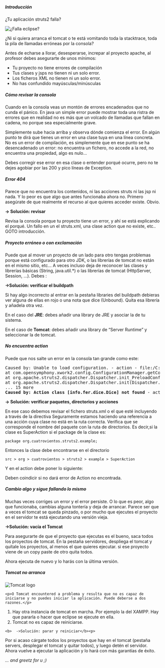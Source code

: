 <h5>Introducción</h5>
<p>¿Tu aplicación struts2 falla?</p>
<img title="Falla struts2" alt="¿Falla eclipse?" src="http://www.pello.info/images/prefu.jpg">
<p>
¿Ni si quiera arranca el tomcat o te está vomitando toda la stacktrace, toda la pila de llamadas erróneas por la consola? </p><p>
Antes de echarse a llorar, desesperarse, increpar al proyecto apache, al profesor debes asegurarte de unos mínimos:</p>
<ul>
<li>
Tu proyecto no tiene errores de compilación</li><li>
Tus clases y jsps no tienen ni un solo error.</li><li>
Los ficheros XML no tienen ni un solo error.</li><li>
No has confundido mayúsculas/minúsculas</li></ul>

<h5>Cómo revisar la consola</h5>
<p>
	Cuando en la consola veas un montón de errores encadenados que no cunda el pánico. En java un simple error puede mostrar toda una ristra de errores que en realidad no es más que un volcado de llamadas que fallan en cadena, no porque sea especialmente grave.</p><p>
	Simplemente sube hacia arriba y observa dónde comienza el error. En algún punto te dirá que tienes un error en una clase tuya en una línea concreta. No es un error de compilación, es simplemente que en ese punto se ha desencadenado un error: no encuentra un fichero, no accede a la red, no encuentra una propiedad, algo es nulo…</p><p>
	Debes corregir ese error en esa clase o entender porqué ocurre, pero no te dejes agobiar por las 200 y pico líneas de Exception.</p><p>

<h5>Error 404</h5>
	<p>Parece que no encuentra los contenidos, ni las acciones struts ni las jsp ni nada. Y lo peor es que algo que antes funcionaba ahora no. Primero asegúrate de que realmente el recurso al que quieres acceder existe. Obvio. </p><p>
<b>  -> Solución: revisar</b>
	<p>Revisa la consola porque tu proyecto tiene un error, y ahí se está explicando el porqué. Un fallo en un el struts.xml, una clase action que no existe, etc.. GOTO introducción.
</p>
<h5>Proyecto erróneo o con exclamación</h5>
<p>Puede que al mover un proyecto de un lado para otro tengas problemas porque está configurado para otro JDK, o las librerías de tomcat no están en el mismo sitio, etc… A veces incluso deja de reconocer las clases y librerías básicas (String, java.util.*) o las librerías de tomcat (HttpServer, Session, ...). Debes :</p><p>
<b>  ->Solución: verificar el buildpath</b></p><p>
<p>Si hay algo incorrecto al entrar en la pestaña libraries del buildpath debieras ver alguna de ellas en rojo o una nota que dice (Unbound). Quita esa librería y añadela otra vez.</p><p>
En el caso del <b>JRE</b>: debes añadir una library de JRE y asociar la de tu sistema.</p><p>
En el caso de <b>Tomcat</b>: debes añadir una library de “Server Runtime” y seleccionar la de tomcat.</p>

<h5>No encuentra action</h5>
<p>Puede que nos salte un error en la consola tan grande como este:</p>
<p><pre>
Caused by: Unable to load configuration. - action - file:/C:/Users/Trabajo/Desktop/Trabajos/Pello/Sistemas%20de%20gestión%20Empresarial/Eclipse/.metadata/.plugins/org.eclipse.wst.server.core/tmp0/wtpwebapps/Tulebox/WEB-INF/classes/struts.xml:22:50
at com.opensymphony.xwork2.config.ConfigurationManager.getConfiguration(ConfigurationManager.java:70)
at org.apache.struts2.dispatcher.Dispatcher.init_PreloadConfiguration(Dispatcher.java:446)
at org.apache.struts2.dispatcher.Dispatcher.init(Dispatcher.java:490)
... 15 more
<b>Caused by: Action class [info.fer.dice.Dice] not found</b> - action - file:/C:/Users/Trabajo/Desktop/Trabajos/Pello/Sistemas%20de%20gestión%20Empresarial/Eclipse/.metadata/.plugins/org.eclipse.wst.server.core/tmp0/wtpwebapps/Tulebox/WEB-INF/classes/struts.xml:22:50
</pre></p>
<p><b>-> Solución: verificar paquetes, directorios y acciones</b></p><p>
En ese caso debemos revisar el fichero struts.xml o el que esté incluyendo a través de la directiva <include..> Seguramente estamos haciendo una referencia a una acción cuya clase no está en la ruta correcta. Verifica que se corresponde el nombre del paquete con la ruta de directorios. Es decir,si la clase es SuperAction si el package de la clase es:</p><p>
<code>package org.cuatrovientos.struts2.example;</code></p><p>
Entonces la clase debe encontrarse en el directorio</p><p>
<code>src > org > cuatrovientos > struts2 > example > SuperAction</code></p><p>

Y en el action debe poner lo siguiente:</p><p>
<action name=”super” class=”org.cuatrovientos.struts2.example.SuperAction”></p><p>
Deben coindicir si no dará error de Action no encontrada.</p><p>

<h5>Cambio algo y sigue fallando lo mismo</h5>
<p>Muchas veces corriges un error y el error persiste. O lo que es peor, algo que funcionaba, cambias alguna tontería y deja de arrancar. Parece ser que a veces el tomcat se queda pinzado, o por mucho que ejecutes el proyecto en el servidor te está ejecutando una versión vieja.</p><p>
<b>  ->Solución: vacía el Tomcat</b></p><p>
Para asegurarte de que el proyecto que ejecutas es el bueno, saca todos los proyectos de tomcat. En la pestaña servidores, despliega el tomcat y quítale los proyectos, al menos el que quieres ejecutar. si ese proyecto viene de un copy paste de otro quita todos.</p><p>
Ahora ejecuta de nuevo y lo harás con la última versión.</p>

<h5>Tomcat no arranca</h5>
<img src="http://upload.wikimedia.org/wikipedia/commons/thumb/7/7b/Tomcat-logo.svg/300px-Tomcat-logo.svg.png" alt="Tomcat logo" title="Tomcat logo" />

	<p>O Tomcat encountered a problema y resulta que no es capaz de iniciarse y no puedes iniciar la aplicación. Puede deberse a dos razones.</p>
<ol>
<li>Hay otra instancia de tomcat en marcha. Por ejemplo la del XAMPP. Hay que pararla o hacer que eclipse se ejecute en ella.</li>
<li>Tomcat no es capaz de reiniciarse.</li>
</ol>
	
	<b>  ->Solución: parar y reiniciar</b><p>
Por si acaso cárgate todos los proyectos que hay en el tomcat (pestaña servers, desplegar el tomcat y quitar todos),  y luego detén el servidor. Ahora vuelve a ejecutar la aplicación y lo hará con más garantías de éxito.</p>

<i>... and greetz for u ;)</i>